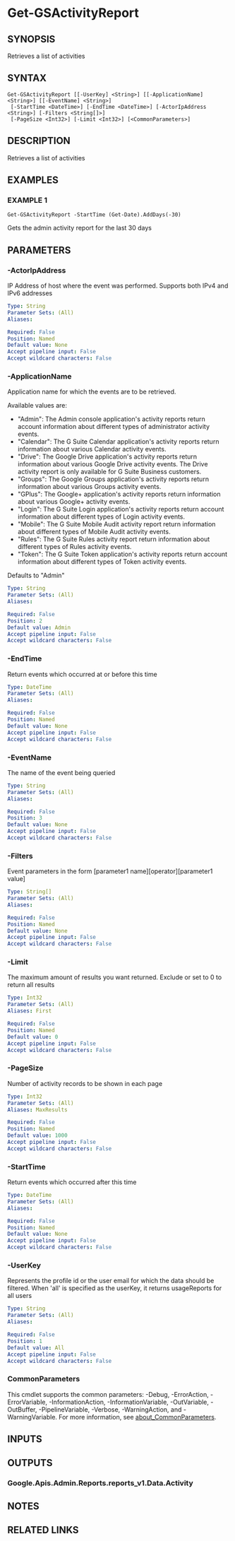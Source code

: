 # Get-GSActivityReport

## SYNOPSIS
Retrieves a list of activities

## SYNTAX

```
Get-GSActivityReport [[-UserKey] <String>] [[-ApplicationName] <String>] [[-EventName] <String>]
 [-StartTime <DateTime>] [-EndTime <DateTime>] [-ActorIpAddress <String>] [-Filters <String[]>]
 [-PageSize <Int32>] [-Limit <Int32>] [<CommonParameters>]
```

## DESCRIPTION
Retrieves a list of activities

## EXAMPLES

### EXAMPLE 1
```
Get-GSActivityReport -StartTime (Get-Date).AddDays(-30)
```

Gets the admin activity report for the last 30 days

## PARAMETERS

### -ActorIpAddress
IP Address of host where the event was performed.
Supports both IPv4 and IPv6 addresses

```yaml
Type: String
Parameter Sets: (All)
Aliases:

Required: False
Position: Named
Default value: None
Accept pipeline input: False
Accept wildcard characters: False
```

### -ApplicationName
Application name for which the events are to be retrieved.

Available values are:
* "Admin": The Admin console application's activity reports return account information about different types of administrator activity events.
* "Calendar": The G Suite Calendar application's activity reports return information about various Calendar activity events.
* "Drive": The Google Drive application's activity reports return information about various Google Drive activity events.
The Drive activity report is only available for G Suite Business customers.
* "Groups": The Google Groups application's activity reports return information about various Groups activity events.
* "GPlus": The Google+ application's activity reports return information about various Google+ activity events.
* "Login": The G Suite Login application's activity reports return account information about different types of Login activity events.
* "Mobile": The G Suite Mobile Audit activity report return information about different types of Mobile Audit activity events.
* "Rules": The G Suite Rules activity report return information about different types of Rules activity events.
* "Token": The G Suite Token application's activity reports return account information about different types of Token activity events.

Defaults to "Admin"

```yaml
Type: String
Parameter Sets: (All)
Aliases:

Required: False
Position: 2
Default value: Admin
Accept pipeline input: False
Accept wildcard characters: False
```

### -EndTime
Return events which occurred at or before this time

```yaml
Type: DateTime
Parameter Sets: (All)
Aliases:

Required: False
Position: Named
Default value: None
Accept pipeline input: False
Accept wildcard characters: False
```

### -EventName
The name of the event being queried

```yaml
Type: String
Parameter Sets: (All)
Aliases:

Required: False
Position: 3
Default value: None
Accept pipeline input: False
Accept wildcard characters: False
```

### -Filters
Event parameters in the form \[parameter1 name\]\[operator\]\[parameter1 value\]

```yaml
Type: String[]
Parameter Sets: (All)
Aliases:

Required: False
Position: Named
Default value: None
Accept pipeline input: False
Accept wildcard characters: False
```

### -Limit
The maximum amount of results you want returned.
Exclude or set to 0 to return all results

```yaml
Type: Int32
Parameter Sets: (All)
Aliases: First

Required: False
Position: Named
Default value: 0
Accept pipeline input: False
Accept wildcard characters: False
```

### -PageSize
Number of activity records to be shown in each page

```yaml
Type: Int32
Parameter Sets: (All)
Aliases: MaxResults

Required: False
Position: Named
Default value: 1000
Accept pipeline input: False
Accept wildcard characters: False
```

### -StartTime
Return events which occurred after this time

```yaml
Type: DateTime
Parameter Sets: (All)
Aliases:

Required: False
Position: Named
Default value: None
Accept pipeline input: False
Accept wildcard characters: False
```

### -UserKey
Represents the profile id or the user email for which the data should be filtered.
When 'all' is specified as the userKey, it returns usageReports for all users

```yaml
Type: String
Parameter Sets: (All)
Aliases:

Required: False
Position: 1
Default value: All
Accept pipeline input: False
Accept wildcard characters: False
```

### CommonParameters
This cmdlet supports the common parameters: -Debug, -ErrorAction, -ErrorVariable, -InformationAction, -InformationVariable, -OutVariable, -OutBuffer, -PipelineVariable, -Verbose, -WarningAction, and -WarningVariable. For more information, see [about_CommonParameters](http://go.microsoft.com/fwlink/?LinkID=113216).

## INPUTS

## OUTPUTS

### Google.Apis.Admin.Reports.reports_v1.Data.Activity
## NOTES

## RELATED LINKS
